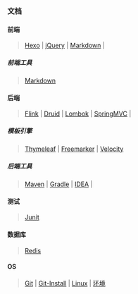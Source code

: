 ### 文档

#### 前端
>[Hexo](fore-end/HexoBlog.md)	|
>[jQuery](fore-end/jQuery.md)	|
>[Markdown](fore-end/Markdown.md)	|

##### 前端工具
>[Markdown](fore-end/tools/Markdown.md)

#### 后端
>[Flink](back-end/Flink.md)	|
>[Druid](back-end/Druid.md)	|
>[Lombok](back-end/Lombok.md)	|
>[SpringMVC](back-end/SpringMVC.md)	|

##### 模板引擎
>[Thymeleaf](back-end/Thymeleaf.md)	|
>[Freemarker](back-end/Freemarker.md)	|
>[Velocity](back-end/Velocity.md)	

##### 后端工具
>[Maven](back-end/tools/Maven.md)	|
>[Gradle](back-end/tools/Gradle.md)	|
>[IDEA](back-end/tools/IDEA.md)	|

#### 测试
>[Junit](testing/Junit.md)

#### 数据库
>[Redis](database/Redis.md)

#### OS
>[Git](os/Git.md)	|
>[Git-Install](os/Git-Install.md)	|
>[Linux](os/Linux.md)	|
>[环境](os/Environment.md)